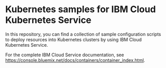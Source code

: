 # Kubernetes samples for IBM Cloud Kubernetes Service
In this repository, you can find a collection of sample configuration scripts to deploy resources into Kubernetes clusters by using IBM Cloud Kubernetes Service.

For the complete IBM Cloud Service documentation, see https://console.bluemix.net/docs/containers/container_index.html.

